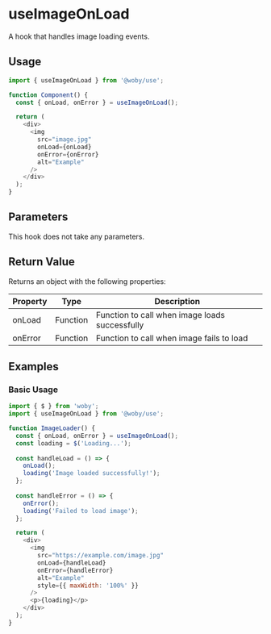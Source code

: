 # useImageOnLoad

A hook that handles image loading events.

## Usage

```javascript
import { useImageOnLoad } from '@woby/use';

function Component() {
  const { onLoad, onError } = useImageOnLoad();

  return (
    <div>
      <img
        src="image.jpg"
        onLoad={onLoad}
        onError={onError}
        alt="Example"
      />
    </div>
  );
}
```

## Parameters

This hook does not take any parameters.

## Return Value

Returns an object with the following properties:

| Property | Type | Description |
|----------|------|-------------|
| onLoad | Function | Function to call when image loads successfully |
| onError | Function | Function to call when image fails to load |

## Examples

### Basic Usage

```javascript
import { $ } from 'woby';
import { useImageOnLoad } from '@woby/use';

function ImageLoader() {
  const { onLoad, onError } = useImageOnLoad();
  const loading = $('Loading...');
  
  const handleLoad = () => {
    onLoad();
    loading('Image loaded successfully!');
  };
  
  const handleError = () => {
    onError();
    loading('Failed to load image');
  };

  return (
    <div>
      <img
        src="https://example.com/image.jpg"
        onLoad={handleLoad}
        onError={handleError}
        alt="Example"
        style={{ maxWidth: '100%' }}
      />
      <p>{loading}</p>
    </div>
  );
}
```